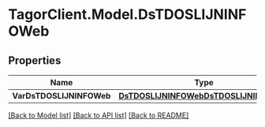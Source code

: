 # TagorClient.Model.DsTDOSLIJNINFOWeb

## Properties

Name | Type | Description | Notes
------------ | ------------- | ------------- | -------------
**VarDsTDOSLIJNINFOWeb** | [**DsTDOSLIJNINFOWebDsTDOSLIJNINFOWeb**](DsTDOSLIJNINFOWebDsTDOSLIJNINFOWeb.md) |  | [optional] 

[[Back to Model list]](../README.md#documentation-for-models) [[Back to API list]](../README.md#documentation-for-api-endpoints) [[Back to README]](../README.md)

